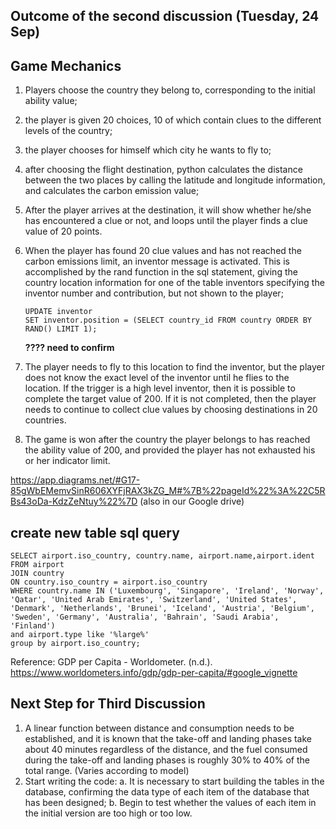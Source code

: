 ## Outcome of the second discussion (Tuesday, 24 Sep)
## Game Mechanics
1. Players choose the country they belong to, corresponding to the initial ability value;
   
2. the player is given 20 choices, 10 of which contain clues to the different levels of the country;
   
3. the player chooses for himself which city he wants to fly to;
   
4. after choosing the flight destination, python calculates the distance between the two places by calling the latitude and longitude information, and calculates the carbon emission value;
    
5. After the player arrives at the destination, it will show whether he/she has encountered a clue or not, and loops until the player finds a clue value of 20 points.
   
6. When the player has found 20 clue values and has not reached the carbon emissions limit, an inventor message is activated. This is accomplished by the rand function in the sql statement, giving the country location information for one of the table inventors specifying the inventor number and contribution, but not shown to the player;
   ```
   UPDATE inventor 
   SET inventor.position = (SELECT country_id FROM country ORDER BY RAND() LIMIT 1);
   ```
   **???? need to confirm**

7. The player needs to fly to this location to find the inventor, but the player does not know the exact level of the inventor until he flies to the location. If the trigger is a high level inventor, then it is possible to complete the target value of 200. If it is not completed, then the player needs to continue to collect clue values by choosing destinations in 20 countries.
   
8. The game is won after the country the player belongs to has reached the ability value of 200, and provided the player has not exhausted his or her indicator limit.

https://app.diagrams.net/#G17-85gWbEMemvSinR606XYFjRAX3kZG_M#%7B%22pageId%22%3A%22C5RBs43oDa-KdzZeNtuy%22%7D
(also in our Google drive)

## create new table sql query
```
SELECT airport.iso_country, country.name, airport.name,airport.ident
FROM airport
JOIN country
ON country.iso_country = airport.iso_country
WHERE country.name IN ('Luxembourg', 'Singapore', 'Ireland', 'Norway', 'Qatar', 'United Arab Emirates', 'Switzerland', 'United States', 'Denmark', 'Netherlands', 'Brunei', 'Iceland', 'Austria', 'Belgium', 'Sweden', 'Germany', 'Australia', 'Bahrain', 'Saudi Arabia', 'Finland')
and airport.type like '%large%'
group by airport.iso_country;
```
Reference:
GDP per Capita - Worldometer. (n.d.). https://www.worldometers.info/gdp/gdp-per-capita/#google_vignette


## Next Step for Third Discussion
1. A linear function between distance and consumption needs to be established, and it is known that the take-off and landing phases take about 40 minutes regardless of the distance, and the fuel consumed during the take-off and landing phases is roughly 30% to 40% of the total range. (Varies according to model)
2. Start writing the code:
    a. It is necessary to start building the tables in the database, confirming the data type of each item of the database that has been designed;
    b. Begin to test whether the values of each item in the initial version are too high or too low.
